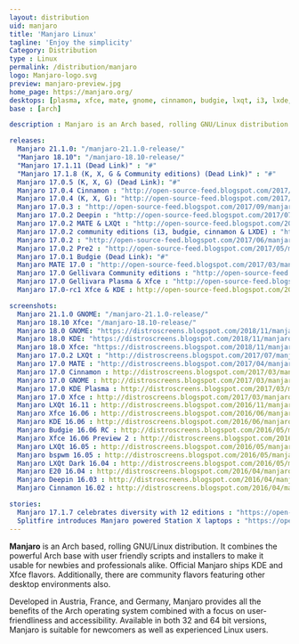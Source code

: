 ```yaml
---
layout: distribution
uid: manjaro
title: 'Manjaro Linux'
tagline: 'Enjoy the simplicity'
Category: Distribution
type : Linux
permalink: /distribution/manjaro
logo: Manjaro-logo.svg
preview: manjaro-preview.jpg
home_page: https://manjaro.org/
desktops: [plasma, xfce, mate, gnome, cinnamon, budgie, lxqt, i3, lxde, awesome, bspwm, deepin, cutefish]
base : [arch]

description : Manjaro is an Arch based, rolling GNU/Linux distribution. It combines the powerful Arch base with user friendly scripts and installers to make it usable for newbies and professionals alike. Stories and updates on Manjaro GNU/Linux.

releases:
  Manjaro 21.1.0: "/manjaro-21.1.0-release/"
  "Manjaro 18.10": "/manjaro-18.10-release/"
  "Manjaro 17.1.11 (Dead Link)" : "#"
  "Manjaro 17.1.8 (K, X, G & Community editions) (Dead Link)" : "#"
  Manjaro 17.0.5 (K, X, G) (Dead Link): "#"
  Manjaro 17.0.4 Cinnamon : "http://open-source-feed.blogspot.com/2017/09/manjaro-cinnamon-1704-released.html"
  Manjaro 17.0.4 (K, X, G): "http://open-source-feed.blogspot.com/2017/09/manjaro-1704-fixes-issue-with-graphical.html"
  Manjaro 17.0.3 : "http://open-source-feed.blogspot.com/2017/09/manjaro-1703-gellivara-released-gnome.html"
  Manjaro 17.0.2 Deepin : "http://open-source-feed.blogspot.com/2017/07/manjaro-deepin-1702-released-with.html"
  Manjaro 17.0.2 MATE & LXQt : "http://open-source-feed.blogspot.com/2017/07/manjaro-1702-mate-lxqt-community.html"
  Manjaro 17.0.2 community editions (i3, budgie, cinnamon & LXDE) : "http://open-source-feed.blogspot.com/2017/07/manjaro-1702-community-editions.html"
  Manjaro 17.0.2 : "http://open-source-feed.blogspot.com/2017/06/manjaro-1702-released-with-updated.html"
  Manjaro 17.0.2 Pre2 : "http://open-source-feed.blogspot.com/2017/05/manjaro-170-gellivara-gets-another.html"
  Manjaro 17.0.1 Budgie (Dead Link): "#"
  Manjaro MATE 17.0 : "http://open-source-feed.blogspot.com/2017/03/manjaro-mate-170-released-with-mate.html"
  Manjaro 17.0 Gellivara Community editions : "http://open-source-feed.blogspot.com/2017/03/manjaro-170-fringilla-community.html"
  Manjaro 17.0 Gellivara Plasma & Xfce : "http://open-source-feed.blogspot.com/2017/03/manjaro-170-fringilla-plasma-xfce.html"
  Manjaro 17.0-rc1 Xfce & KDE : http://open-source-feed.blogspot.com/2017/02/manjaro-170-rc1-xfce-kde-flavors.html

screenshots:
  Manjaro 21.1.0 GNOME: "/manjaro-21.1.0-release/"
  Manjaro 18.10 Xfce: "/manjaro-18.10-release/"
  Manjaro 18.0 GNOME: "https://distroscreens.blogspot.com/2018/11/manjaro-180-illyria-gnome-edition.html"
  Manjaro 18.0 KDE: "https://distroscreens.blogspot.com/2018/11/manjaro-180-illyria-kde-plasma-edition.html"
  Manjaro 18.0 Xfce: "https://distroscreens.blogspot.com/2018/11/manjaro-180-illyria-xfce-edition.html"
  Manjaro 17.0.2 LXQt : "http://distroscreens.blogspot.com/2017/07/manjaro-lxqt-1702-screenshots.html"
  Manjaro 17.0 MATE : "http://distroscreens.blogspot.com/2017/04/manjaro-mate-170-screenshots.html"
  Manjaro 17.0 Cinnamon : http://distroscreens.blogspot.com/2017/03/manjaro-170-gellivara-cinnamon.html
  Manjaro 17.0 GNOME : http://distroscreens.blogspot.com/2017/03/manjaro-170-gellivara-gnome-screenshots.html
  Manjaro 17.0 KDE Plasma : http://distroscreens.blogspot.com/2017/03/manjaro-170-gellivara-plasma-edition.html
  Manjaro 17.0 Xfce : http://distroscreens.blogspot.com/2017/03/manjaro-170-fringilla-xfce-edition.html
  Manjaro LXQt 16.11 : http://distroscreens.blogspot.com/2016/11/manjaro-lxqt-edition-1611-screenshots.html
  Manjaro Xfce 16.06 : http://distroscreens.blogspot.com/2016/06/manjaro-1606-xfce-screenshots.html
  Manjaro KDE 16.06 : http://distroscreens.blogspot.com/2016/06/manjaro-1606-kde-daniella-screenshots.html 
  Manjaro Budgie 16.06 RC : http://distroscreens.blogspot.com/2016/05/manjaro-budgie-1606-rc-screenshots.html
  Manjaro Xfce 16.06 Preview 2 : http://distroscreens.blogspot.com/2016/04/manjaro-xfce-1606-daniella-preview-2.html
  Manjaro LXQt 16.05 : http://distroscreens.blogspot.com/2016/05/manjaro-lxqt-1605-ice-screenshots.html
  Manjaro bspwm 16.05 : http://distroscreens.blogspot.com/2016/05/manjaro-bspwm-1605-screenshots.html
  Manjaro LXQt Dark 16.04 : http://distroscreens.blogspot.com/2016/05/manjaro-lxqt-dark-1604-screenshots.html
  Manjaro E20 16.04 : http://distroscreens.blogspot.com/2016/04/manjaro-e20-1604-screenshots.html
  Manjaro Deepin 16.03 : http://distroscreens.blogspot.com/2016/04/manjaro-deepin-1603-screenshots.html
  Manjaro Cinnamon 16.02 : http://distroscreens.blogspot.com/2016/04/manjaro-cinnamon-1602-screenshots.html

stories:
  Manjaro 17.1.7 celebrates diversity with 12 editions : "https://open-source-feed.blogspot.com/2018/04/manjaro-1717-celebrates-diversity-with.html"
  Splitfire introduces Manjaro powered Station X laptops : "https://open-source-feed.blogspot.com/2017/09/station-x-introduces-manjaro-powered.html"
---
```


**Manjaro** is an Arch based, rolling GNU/Linux distribution. It combines the powerful Arch base with user friendly scripts and installers to make it usable for newbies and professionals alike. Official Manjaro ships KDE and Xfce flavors. Additionally, there are community flavors featuring other desktop environments also.

Developed in Austria, France, and Germany, Manjaro provides all the benefits of the Arch operating system combined with a focus on user-friendliness and accessibility. Available in both 32 and 64 bit versions, Manjaro is suitable for newcomers as well as experienced Linux users.
